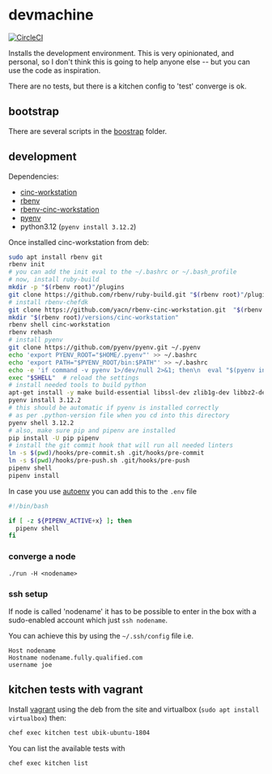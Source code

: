# devmachine

[![CircleCI](https://circleci.com/gh/gbagnoli/devmachine.svg?style=svg)](https://circleci.com/gh/gbagnoli/devmachine)

Installs the development environment.  This is very opinionated, and personal,
so I don't think this is going to help anyone else -- but you can use the code
as inspiration.

There are no tests, but there is a kitchen config to 'test' converge is ok.

## bootstrap

There are several scripts in the [boostrap](./boostrap) folder.

## development

Dependencies:
* [cinc-workstation](https://cinc.sh/start/workstation/)
* [rbenv](https://github.com/rbenv/rbenv)
* [rbenv-cinc-workstation](https://github.com/yacn/rbenv-cinc-workstation.git)
* [pyenv](https://github.com/pyenv/pyenv)
* python3.12 (`pyenv install 3.12.2`)

Once installed cinc-workstation from deb:

```bash
sudo apt install rbenv git
rbenv init
# you can add the init eval to the ~/.bashrc or ~/.bash_profile
# now, install ruby-build
mkdir -p "$(rbenv root)"/plugins
git clone https://github.com/rbenv/ruby-build.git "$(rbenv root)"/plugins/ruby-build
# install rbenv-chefdk
git clone https://github.com/yacn/rbenv-cinc-workstation.git  "$(rbenv root)"/plugins/rbenv-cinc-workstation
mkdir "$(rbenv root)/versions/cinc-workstation"
rbenv shell cinc-workstation
rbenv rehash
# install pyenv
git clone https://github.com/pyenv/pyenv.git ~/.pyenv
echo 'export PYENV_ROOT="$HOME/.pyenv"' >> ~/.bashrc
echo 'export PATH="$PYENV_ROOT/bin:$PATH"' >> ~/.bashrc
echo -e 'if command -v pyenv 1>/dev/null 2>&1; then\n  eval "$(pyenv init -)"\nfi' >> ~/.bashrc
exec "$SHELL"  # reload the settings
# install needed tools to build python
apt-get install -y make build-essential libssl-dev zlib1g-dev libbz2-dev libreadline-dev libsqlite3-dev wget curl llvm libncurses5-dev xz-utils tk-dev libxml2-dev libxmlsec1-dev libffi-dev
pyenv install 3.12.2
# this should be automatic if pyenv is installed correctly
# as per .python-version file when you cd into this directory
pyenv shell 3.12.2
# also, make sure pip and pipenv are installed
pip install -U pip pipenv
# install the git commit hook that will run all needed linters
ln -s $(pwd)/hooks/pre-commit.sh .git/hooks/pre-commit
ln -s $(pwd)/hooks/pre-push.sh .git/hooks/pre-push
pipenv shell
pipenv install
```

In case you use [autoenv](https://github.com/kennethreitz/autoenv) you can add this to the `.env` file

```bash
#!/bin/bash

if [ -z ${PIPENV_ACTIVE+x} ]; then
  pipenv shell
fi
```

### converge a node

```
./run -H <nodename>
```

### ssh setup

If node is called 'nodename' it has to be possible to enter in the box
with a sudo-enabled account which just `ssh nodename`.

You can achieve this by using the `~/.ssh/config` file
i.e.

```
Host nodename
Hostname nodename.fully.qualified.com
username joe
```

## kitchen tests with vagrant

Install [vagrant](https://www.vagrantup.com/downloads.html) using the deb from
the site and virtualbox (`sudo apt install virtualbox`) then:

```bash
chef exec kitchen test ubik-ubuntu-1804
```

You can list the available tests with

```bash
chef exec kitchen list
```
